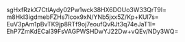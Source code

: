 sgHxfRzkX7CtlAydy02Pw1wck38HX6DOUo3W33QrT9I=
m8HkI3igdmebFZHs7Icox9xN/YNb5jxx5Z/Kp+KUl7s=
EuV3pAm1pBvTK9jp8RTf9oj7eoufQvRJt3q74eJaT1I=
EhP7ZmKdECal39FsVAGPWSHDwYJ22Dw+vQEv/NDy3WQ=
